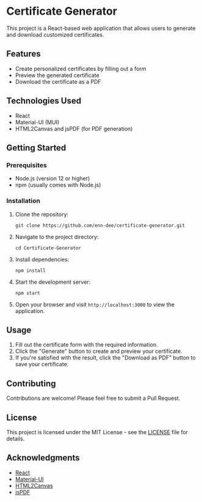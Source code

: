 # Certificate Generator

This project is a React-based web application that allows users to generate and download customized certificates.

## Features

- Create personalized certificates by filling out a form
- Preview the generated certificate
- Download the certificate as a PDF

## Technologies Used

- React
- Material-UI (MUI)
- HTML2Canvas and jsPDF (for PDF generation)

## Getting Started

### Prerequisites

- Node.js (version 12 or higher)
- npm (usually comes with Node.js)

### Installation

1. Clone the repository:
   ```
   git clone https://github.com/enn-dee/certificate-generator.git
   ```

2. Navigate to the project directory:
   ```
   cd Certificate-Generator
   ```

3. Install dependencies:
   ```
   npm install
   ```

4. Start the development server:
   ```
   npm start
   ```

5. Open your browser and visit `http://localhost:3000` to view the application.

## Usage

1. Fill out the certificate form with the required information.
2. Click the "Generate" button to create and preview your certificate.
3. If you're satisfied with the result, click the "Download as PDF" button to save your certificate.

## Contributing

Contributions are welcome! Please feel free to submit a Pull Request.

## License

This project is licensed under the MIT License - see the [LICENSE](LICENSE) file for details.

## Acknowledgments

- [React](https://reactjs.org/)
- [Material-UI](https://mui.com/)
- [HTML2Canvas](https://html2canvas.hertzen.com/)
- [jsPDF](https://parall.ax/products/jspdf)
